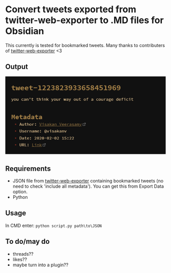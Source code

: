 # Convert tweets exported from twitter-web-exporter to .MD files for Obsidian

This currently is tested for bookmarked tweets.
Many thanks to contributers of [twitter-web-exporter](https://github.com/prinsss/twitter-web-exporter) <3

## Output

![Example image](example.png)

## Requirements
- JSON file from [twitter-web-exporter](https://github.com/prinsss/twitter-web-exporter) containing bookmarked tweets (no need to check 'include all metadata'). You can get this from Export Data option.
- Python

## Usage
In CMD enter:
`python script.py path\to\JSON`

## To do/may do
- threads??
- likes??
- maybe turn into a plugin??
